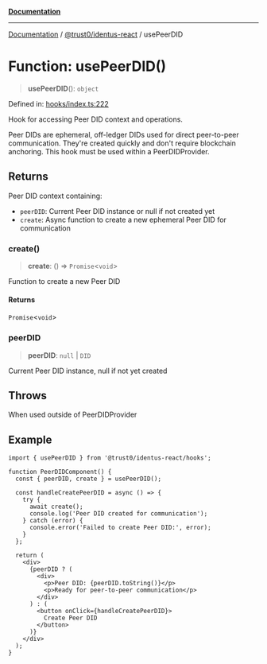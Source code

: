 [**Documentation**](../../../README.md)

***

[Documentation](../../../README.md) / [@trust0/identus-react](../README.md) / usePeerDID

# Function: usePeerDID()

> **usePeerDID**(): `object`

Defined in: [hooks/index.ts:222](https://github.com/trust0-project/identus/blob/6482b5d54913fe08540bba553b4274f2423b6fd4/packages/identus-react/src/hooks/index.ts#L222)

Hook for accessing Peer DID context and operations.

Peer DIDs are ephemeral, off-ledger DIDs used for direct peer-to-peer communication.
They're created quickly and don't require blockchain anchoring. This hook must be used
within a PeerDIDProvider.

## Returns

Peer DID context containing:
  - `peerDID`: Current Peer DID instance or null if not created yet
  - `create`: Async function to create a new ephemeral Peer DID for communication

### create()

> **create**: () => `Promise`\<`void`\>

Function to create a new Peer DID

#### Returns

`Promise`\<`void`\>

### peerDID

> **peerDID**: `null` \| `DID`

Current Peer DID instance, null if not yet created

## Throws

When used outside of PeerDIDProvider

## Example

```tsx
import { usePeerDID } from '@trust0/identus-react/hooks';

function PeerDIDComponent() {
  const { peerDID, create } = usePeerDID();
  
  const handleCreatePeerDID = async () => {
    try {
      await create();
      console.log('Peer DID created for communication');
    } catch (error) {
      console.error('Failed to create Peer DID:', error);
    }
  };
  
  return (
    <div>
      {peerDID ? (
        <div>
          <p>Peer DID: {peerDID.toString()}</p>
          <p>Ready for peer-to-peer communication</p>
        </div>
      ) : (
        <button onClick={handleCreatePeerDID}>
          Create Peer DID
        </button>
      )}
    </div>
  );
}
```
